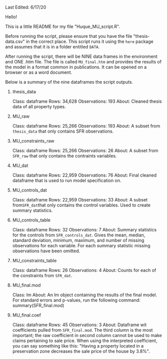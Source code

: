 Last Edited: 6/17/20

Hello! 
  
  This is a little README for my file "Huque_MU_script.R". 

Before running the script, please ensure that you have the file "thesis-data.csv" in the correct place. This script runs it using the `here` package and assumes that it is in a folder entitled `DATA`. 

After running the script, there will be NINE data frames in the environment and ONE .htm file. The file is called `MU_final.htm` and provides the results of the model in a format common in publications. It can be opened on a browser or as a word document. 

Below is a summary of the nine dataframes the script outputs. 

1. thesis_data

    Class: dataframe
    Rows: 34,628
    Observations: 193
    About: Cleaned thesis data of all property types.


2. MU_raw

    Class: dataframe
    Rows: 25,266
    Observations: 193
    About: A subset from `thesis_data` that only contains SFR observations. 


3. MU_constraints_raw

    Class: dataframe
    Rows: 25,266
    Observations: 26
    About: A subset from `SFR_raw` that only contains the contraints variables. 


4. MU_dat

    Class: dataframe
    Rows: 22,959
    Observations: 76
    About: Final cleaned dataframe that is used to run model specification on. 


5. MU_controls_dat

    Class: dataframe
    Rows: 22,959
    Observations: 33
    About: A subset from`SFR_dat`that only contains the control variables. Used to create summary statistics. 


7. MU_controls_table

    Class: dataframe
    Rows: 32
    Observations: 7
    About: Summary statistics for the controls from `SFR_controls_dat`. Gives the mean, median, standard deviation, minimum, maximum, and number of missing observations for each variable. For each summary statistic missing observations have been omitted. 


6. MU_constraints_table

    Class: dataframe
    Rows: 26
    Observations: 4
    About: Counts for each of the constraints from `SFR_dat`. 


8. MU_final.mod

    Class: lm
    About: An lm object containing the results of the final model. For standard errors and p-values, run the following command: summary(SFR_final.mod)


9. MU_final.coef

      Class: dataframe
      Rows: 45
      Observations: 3
      About: Dataframe wit coefficients pulled from `SFR_final.mod`. The third column is the most important; the raw coefficient in second column cannot be used to make claims pertaining to sale price. When using the interpreted coefficient, you can say something like this: "Having a property located in a preservation zone decreases the sale price of the house by 3.8%". 




